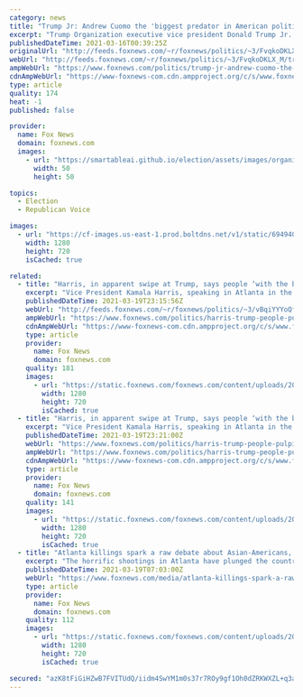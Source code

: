 ```yaml
---
category: news
title: "Trump Jr: Andrew Cuomo the 'biggest predator in American politics today'"
excerpt: "Trump Organization executive vice president Donald Trump Jr. slammed New York Democratic Gov. Andrew Cuomo in the wake of a seventh accusation of sexual misconduct."
publishedDateTime: 2021-03-16T00:39:25Z
originalUrl: "http://feeds.foxnews.com/~r/foxnews/politics/~3/FvqkoDKLX_M/trump-jr-andrew-cuomo-the-biggest-predator-in-american-politics-today"
webUrl: "http://feeds.foxnews.com/~r/foxnews/politics/~3/FvqkoDKLX_M/trump-jr-andrew-cuomo-the-biggest-predator-in-american-politics-today"
ampWebUrl: "https://www.foxnews.com/politics/trump-jr-andrew-cuomo-the-biggest-predator-in-american-politics-today.amp"
cdnAmpWebUrl: "https://www-foxnews-com.cdn.ampproject.org/c/s/www.foxnews.com/politics/trump-jr-andrew-cuomo-the-biggest-predator-in-american-politics-today.amp"
type: article
quality: 174
heat: -1
published: false

provider:
  name: Fox News
  domain: foxnews.com
  images:
    - url: "https://smartableai.github.io/election/assets/images/organizations/foxnews.com-50x50.jpg"
      width: 50
      height: 50

topics:
  - Election
  - Republican Voice

images:
  - url: "https://cf-images.us-east-1.prod.boltdns.net/v1/static/694940094001/9e51c902-2e32-430c-b7b3-56b5b1fe6650/16179807-06e0-4a45-9149-cf035b800f32/1280x720/match/image.jpg"
    width: 1280
    height: 720
    isCached: true

related:
  - title: "Harris, in apparent swipe at Trump, says people ‘with the biggest pulpits’ spewed hate toward Asian Americans"
    excerpt: "Vice President Kamala Harris, speaking in Atlanta in the wake of this week's mass shooting, said that people in power had been \"scapegoating Asian Americans,” an apparent reference to Donald Trump. "
    publishedDateTime: 2021-03-19T23:15:56Z
    webUrl: "http://feeds.foxnews.com/~r/foxnews/politics/~3/vBqiYYYoQfk/harris-trump-people-pulpits-spewed-hate-asian-americans"
    ampWebUrl: "https://www.foxnews.com/politics/harris-trump-people-pulpits-spewed-hate-asian-americans.amp"
    cdnAmpWebUrl: "https://www-foxnews-com.cdn.ampproject.org/c/s/www.foxnews.com/politics/harris-trump-people-pulpits-spewed-hate-asian-americans.amp"
    type: article
    provider:
      name: Fox News
      domain: foxnews.com
    quality: 181
    images:
      - url: "https://static.foxnews.com/foxnews.com/content/uploads/2021/01/AP21008722501552.jpg"
        width: 1280
        height: 720
        isCached: true
  - title: "Harris, in apparent swipe at Trump, says people ‘with the biggest pulpits’ spewed hate toward Asian Americans"
    excerpt: "Vice President Kamala Harris, speaking in Atlanta in the wake of this week's mass shooting, said that people in power had been \"scapegoating Asian Americans,” an apparent reference to Donald Trump."
    publishedDateTime: 2021-03-19T23:21:00Z
    webUrl: "https://www.foxnews.com/politics/harris-trump-people-pulpits-spewed-hate-asian-americans"
    ampWebUrl: "https://www.foxnews.com/politics/harris-trump-people-pulpits-spewed-hate-asian-americans.amp"
    cdnAmpWebUrl: "https://www-foxnews-com.cdn.ampproject.org/c/s/www.foxnews.com/politics/harris-trump-people-pulpits-spewed-hate-asian-americans.amp"
    type: article
    provider:
      name: Fox News
      domain: foxnews.com
    quality: 141
    images:
      - url: "https://static.foxnews.com/foxnews.com/content/uploads/2021/01/AP21008722501552.jpg"
        width: 1280
        height: 720
        isCached: true
  - title: "Atlanta killings spark a raw debate about Asian-Americans, Trump and rhetoric"
    excerpt: "The horrific shootings in Atlanta have plunged the country into an acute awareness, and difficult debate, over hatred aimed at Asian-Americans. And, as with every mass killing or terror attack, political finger-pointing has immediately been woven into that very raw discussion."
    publishedDateTime: 2021-03-19T07:03:00Z
    webUrl: "https://www.foxnews.com/media/atlanta-killings-spark-a-raw-debate-about-asian-americans-trump-and-rhetoric"
    type: article
    provider:
      name: Fox News
      domain: foxnews.com
    quality: 112
    images:
      - url: "https://static.foxnews.com/foxnews.com/content/uploads/2021/03/atlanta-massage-parlor-shootings.jpg"
        width: 1280
        height: 720
        isCached: true

secured: "azK8tFiGiHZwB7FVITUdQ/iidm4SwYM1m0s37r7ROy9gf1Oh0dZRKWXZL+q3agJEkxgbq+hQE5SL0J3jlNMJdTVkjPTxAgXtjl9m1Ka0bFE8jOfMox3P0494IlxbkdCDAf6sjeOVXqf0IMDHBsGoeF7pHQJPyMAUggXBlEltVCX+h+s942jeR3suEsev4SUFWmKe23ky9YaAAa1ye/fw36cqsFEgKLx+ag784z/4WHb6ps1j0ddahIwDHNXmnCBMCCjffQBjUeVwCLbR0rGfJw7yQ3G0hEqR+npziZcWmgpOgl5894tw5AOHVHwXnH3rSvfGb3MMIBETvkJG4lLKfrm0CagvT7xvjWwC8IccnN0=;3y8XIfG+3WdxsUaT2ZRu0A=="
---
```


